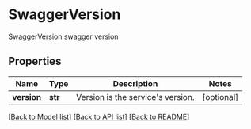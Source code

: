 # SwaggerVersion

SwaggerVersion swagger version
## Properties
Name | Type | Description | Notes
------------ | ------------- | ------------- | -------------
**version** | **str** | Version is the service&#39;s version. | [optional] 

[[Back to Model list]](../README.md#documentation-for-models) [[Back to API list]](../README.md#documentation-for-api-endpoints) [[Back to README]](../README.md)


